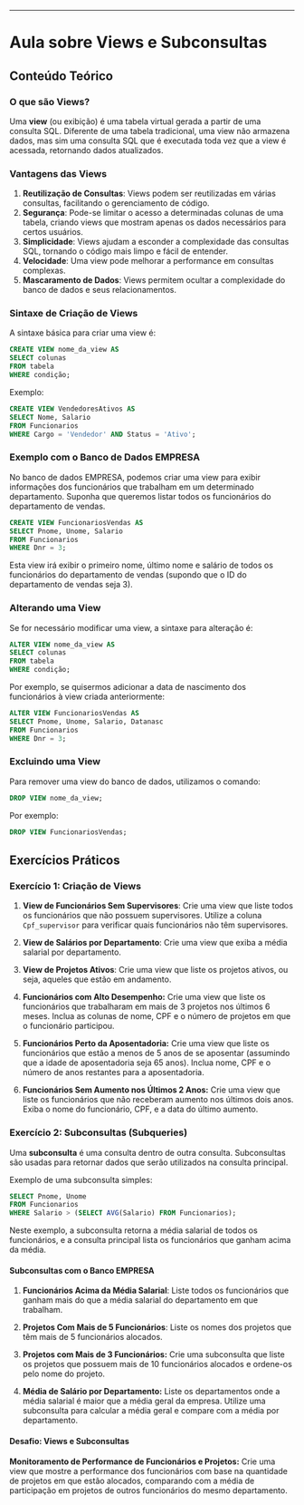 ---

# Aula sobre Views e Subconsultas

## Conteúdo Teórico

### O que são Views?

Uma **view** (ou exibição) é uma tabela virtual gerada a partir de uma consulta SQL. Diferente de uma tabela tradicional, uma view não armazena dados, mas sim uma consulta SQL que é executada toda vez que a view é acessada, retornando dados atualizados. 

### Vantagens das Views

1. **Reutilização de Consultas**: Views podem ser reutilizadas em várias consultas, facilitando o gerenciamento de código.
2. **Segurança**: Pode-se limitar o acesso a determinadas colunas de uma tabela, criando views que mostram apenas os dados necessários para certos usuários.
3. **Simplicidade**: Views ajudam a esconder a complexidade das consultas SQL, tornando o código mais limpo e fácil de entender.
4. **Velocidade**: Uma view pode melhorar a performance em consultas complexas.
5. **Mascaramento de Dados**: Views permitem ocultar a complexidade do banco de dados e seus relacionamentos.

### Sintaxe de Criação de Views

A sintaxe básica para criar uma view é:

```sql
CREATE VIEW nome_da_view AS
SELECT colunas
FROM tabela
WHERE condição;
```

Exemplo:

```sql
CREATE VIEW VendedoresAtivos AS
SELECT Nome, Salario
FROM Funcionarios
WHERE Cargo = 'Vendedor' AND Status = 'Ativo';
```

### Exemplo com o Banco de Dados EMPRESA

No banco de dados EMPRESA, podemos criar uma view para exibir informações dos funcionários que trabalham em um determinado departamento. Suponha que queremos listar todos os funcionários do departamento de vendas.

```sql
CREATE VIEW FuncionariosVendas AS
SELECT Pnome, Unome, Salario
FROM Funcionarios
WHERE Dnr = 3;
```

Esta view irá exibir o primeiro nome, último nome e salário de todos os funcionários do departamento de vendas (supondo que o ID do departamento de vendas seja 3).

### Alterando uma View

Se for necessário modificar uma view, a sintaxe para alteração é:

```sql
ALTER VIEW nome_da_view AS
SELECT colunas
FROM tabela
WHERE condição;
```

Por exemplo, se quisermos adicionar a data de nascimento dos funcionários à view criada anteriormente:

```sql
ALTER VIEW FuncionariosVendas AS
SELECT Pnome, Unome, Salario, Datanasc
FROM Funcionarios
WHERE Dnr = 3;
```

### Excluindo uma View

Para remover uma view do banco de dados, utilizamos o comando:

```sql
DROP VIEW nome_da_view;
```

Por exemplo:

```sql
DROP VIEW FuncionariosVendas;
```

## Exercícios Práticos

### Exercício 1: Criação de Views

1. **View de Funcionários Sem Supervisores**: Crie uma view que liste todos os funcionários que não possuem supervisores. Utilize a coluna `Cpf_supervisor` para verificar quais funcionários não têm supervisores.

2. **View de Salários por Departamento**: Crie uma view que exiba a média salarial por departamento.

3. **View de Projetos Ativos**: Crie uma view que liste os projetos ativos, ou seja, aqueles que estão em andamento.
   
5. **Funcionários com Alto Desempenho:** Crie uma view que liste os funcionários que trabalharam em mais de 3 projetos nos últimos 6 meses. Inclua as colunas de nome, CPF e o número de projetos em que o funcionário participou.

6. **Funcionários Perto da Aposentadoria:** Crie uma view que liste os funcionários que estão a menos de 5 anos de se aposentar (assumindo que a idade de aposentadoria seja 65 anos). Inclua nome, CPF e o número de anos restantes para a aposentadoria.
   
8. **Funcionários Sem Aumento nos Últimos 2 Anos:** Crie uma view que liste os funcionários que não receberam aumento nos últimos dois anos. Exiba o nome do funcionário, CPF, e a data do último aumento.


### Exercício 2: Subconsultas (Subqueries)

Uma **subconsulta** é uma consulta dentro de outra consulta. Subconsultas são usadas para retornar dados que serão utilizados na consulta principal.

Exemplo de uma subconsulta simples:

```sql
SELECT Pnome, Unome
FROM Funcionarios
WHERE Salario > (SELECT AVG(Salario) FROM Funcionarios);
```

Neste exemplo, a subconsulta retorna a média salarial de todos os funcionários, e a consulta principal lista os funcionários que ganham acima da média.

#### Subconsultas com o Banco EMPRESA

1. **Funcionários Acima da Média Salarial**: Liste todos os funcionários que ganham mais do que a média salarial do departamento em que trabalham.

2. **Projetos Com Mais de 5 Funcionários**: Liste os nomes dos projetos que têm mais de 5 funcionários alocados.
   
4. **Projetos com Mais de 3 Funcionários:** Crie uma subconsulta que liste os projetos que possuem mais de 10 funcionários alocados e ordene-os pelo nome do projeto.

5. **Média de Salário por Departamento:** Liste os departamentos onde a média salarial é maior que a média geral da empresa. Utilize uma subconsulta para calcular a média geral e compare com a média por departamento.

#### Desafio: Views e Subconsultas

**Monitoramento de Performance de Funcionários e Projetos:** Crie uma view que mostre a performance dos funcionários com base na quantidade de projetos em que estão alocados, comparando com a média de participação em projetos de outros funcionários do mesmo departamento.

